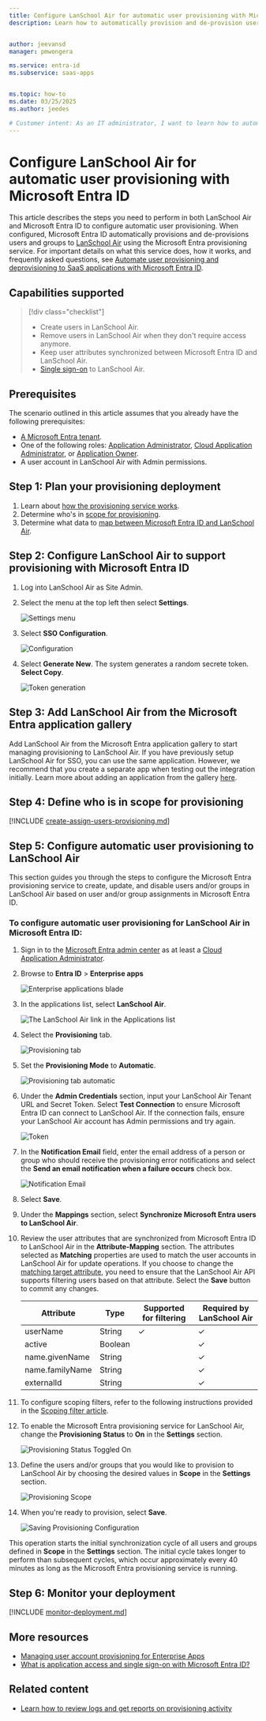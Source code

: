 ```yaml
---
title: Configure LanSchool Air for automatic user provisioning with Microsoft Entra ID
description: Learn how to automatically provision and de-provision user accounts from Microsoft Entra ID to LanSchool Air.


author: jeevansd
manager: pmwongera

ms.service: entra-id
ms.subservice: saas-apps


ms.topic: how-to
ms.date: 03/25/2025
ms.author: jeedes

# Customer intent: As an IT administrator, I want to learn how to automatically provision and deprovision user accounts from Microsoft Entra ID to LanSchool Air so that I can streamline the user management process and ensure that users have the appropriate access to LanSchool Air.
---
```


# Configure LanSchool Air for automatic user provisioning with Microsoft Entra ID

This article describes the steps you need to perform in both LanSchool Air and Microsoft Entra ID to configure automatic user provisioning. When configured, Microsoft Entra ID automatically provisions and de-provisions users and groups to [LanSchool Air](https://lanschoolair.lenovosoftware.com/) using the Microsoft Entra provisioning service. For important details on what this service does, how it works, and frequently asked questions, see [Automate user provisioning and deprovisioning to SaaS applications with Microsoft Entra ID](~/identity/app-provisioning/user-provisioning.md). 


## Capabilities supported
> [!div class="checklist"]
> * Create users in LanSchool Air.
> * Remove users in LanSchool Air when they don't require access anymore.
> * Keep user attributes synchronized between Microsoft Entra ID and LanSchool Air.
> * [Single sign-on](lanschool-air-tutorial.md) to LanSchool Air.

## Prerequisites

The scenario outlined in this article assumes that you already have the following prerequisites:

* [A Microsoft Entra tenant](~/identity-platform/quickstart-create-new-tenant.md). 
* One of the following roles: [Application Administrator](/entra/identity/role-based-access-control/permissions-reference#application-administrator), [Cloud Application Administrator](/entra/identity/role-based-access-control/permissions-reference#cloud-application-administrator), or [Application Owner](/entra/fundamentals/users-default-permissions#owned-enterprise-applications). 
* A user account in LanSchool Air with Admin permissions.


## Step 1: Plan your provisioning deployment
1. Learn about [how the provisioning service works](~/identity/app-provisioning/user-provisioning.md).
1. Determine who's in [scope for provisioning](~/identity/app-provisioning/define-conditional-rules-for-provisioning-user-accounts.md).
1. Determine what data to [map between Microsoft Entra ID and LanSchool Air](~/identity/app-provisioning/customize-application-attributes.md). 

<a name='step-2-configure-lanschool-air-to-support-provisioning-with-azure-ad'></a>

## Step 2: Configure LanSchool Air to support provisioning with Microsoft Entra ID

1. Log into LanSchool Air as Site Admin.
1. Select the menu at the top left then select **Settings**.

	![Settings menu](media/lanschool-air-provisioning-tutorial/settings.png)

1. Select **SSO Configuration**.

	![Configuration](media/lanschool-air-provisioning-tutorial/sso-configuration.png)

1. Select **Generate New**. The system generates a random secrete token. **Select Copy**.

	![Token generation](media/lanschool-air-provisioning-tutorial/generate-token.png)

<a name='step-3-add-lanschool-air-from-the-azure-ad-application-gallery'></a>

## Step 3: Add LanSchool Air from the Microsoft Entra application gallery

Add LanSchool Air from the Microsoft Entra application gallery to start managing provisioning to LanSchool Air. If you have previously setup LanSchool Air for SSO, you can use the same application. However, we recommend that you create a separate app when testing out the integration initially. Learn more about adding an application from the gallery [here](~/identity/enterprise-apps/add-application-portal.md). 

## Step 4: Define who is in scope for provisioning 

[!INCLUDE [create-assign-users-provisioning.md](~/identity/saas-apps/includes/create-assign-users-provisioning.md)]

## Step 5: Configure automatic user provisioning to LanSchool Air 

This section guides you through the steps to configure the Microsoft Entra provisioning service to create, update, and disable users and/or groups in LanSchool Air based on user and/or group assignments in Microsoft Entra ID.

<a name='to-configure-automatic-user-provisioning-for-lanschool-air-in-azure-ad'></a>

### To configure automatic user provisioning for LanSchool Air in Microsoft Entra ID:

1. Sign in to the [Microsoft Entra admin center](https://entra.microsoft.com) as at least a [Cloud Application Administrator](~/identity/role-based-access-control/permissions-reference.md#cloud-application-administrator).
1. Browse to **Entra ID** > **Enterprise apps**

	![Enterprise applications blade](common/enterprise-applications.png)

1. In the applications list, select **LanSchool Air**.

	![The LanSchool Air link in the Applications list](common/all-applications.png)

1. Select the **Provisioning** tab.

	![Provisioning tab](common/provisioning.png)

1. Set the **Provisioning Mode** to **Automatic**.

	![Provisioning tab automatic](common/provisioning-automatic.png)

1. Under the **Admin Credentials** section, input your LanSchool Air Tenant URL and Secret Token. Select **Test Connection** to ensure Microsoft Entra ID can connect to LanSchool Air. If the connection fails, ensure your LanSchool Air account has Admin permissions and try again.

 	![Token](common/provisioning-testconnection-tenanturltoken.png)

1. In the **Notification Email** field, enter the email address of a person or group who should receive the provisioning error notifications and select the **Send an email notification when a failure occurs** check box.

	![Notification Email](common/provisioning-notification-email.png)

1. Select **Save**.

1. Under the **Mappings** section, select **Synchronize Microsoft Entra users to LanSchool Air**.

1. Review the user attributes that are synchronized from Microsoft Entra ID to LanSchool Air in the **Attribute-Mapping** section. The attributes selected as **Matching** properties are used to match the user accounts in LanSchool Air for update operations. If you choose to change the [matching target attribute](~/identity/app-provisioning/customize-application-attributes.md), you need to ensure that the LanSchool Air API supports filtering users based on that attribute. Select the **Save** button to commit any changes.

   |Attribute|Type|Supported for filtering|Required by LanSchool Air|
   |---|---|---|---|
    |userName|String|&check;|&check;
    |active|Boolean||&check; 
    |name.givenName|String||&check; 
    |name.familyName|String||&check; 
    |externalId|String||&check; 

1. To configure scoping filters, refer to the following instructions provided in the [Scoping filter  article](~/identity/app-provisioning/define-conditional-rules-for-provisioning-user-accounts.md).

1. To enable the Microsoft Entra provisioning service for LanSchool Air, change the **Provisioning Status** to **On** in the **Settings** section.

	![Provisioning Status Toggled On](common/provisioning-toggle-on.png)

1. Define the users and/or groups that you would like to provision to LanSchool Air by choosing the desired values in **Scope** in the **Settings** section.

	![Provisioning Scope](common/provisioning-scope.png)

1. When you're ready to provision, select **Save**.

	![Saving Provisioning Configuration](common/provisioning-configuration-save.png)

This operation starts the initial synchronization cycle of all users and groups defined in **Scope** in the **Settings** section. The initial cycle takes longer to perform than subsequent cycles, which occur approximately every 40 minutes as long as the Microsoft Entra provisioning service is running. 

## Step 6: Monitor your deployment

[!INCLUDE [monitor-deployment.md](~/identity/saas-apps/includes/monitor-deployment.md)]

## More resources

* [Managing user account provisioning for Enterprise Apps](~/identity/app-provisioning/configure-automatic-user-provisioning-portal.md)
* [What is application access and single sign-on with Microsoft Entra ID?](~/identity/enterprise-apps/what-is-single-sign-on.md)

## Related content

* [Learn how to review logs and get reports on provisioning activity](~/identity/app-provisioning/check-status-user-account-provisioning.md)
